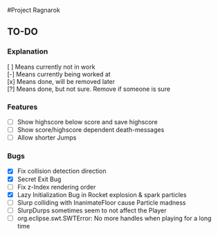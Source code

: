 #Project Ragnarok


## TO-DO

### Explanation
[ ] Means currently not in work  
[-] Means currently being worked at  
[x] Means done, will be removed later  
[?] Means done, but not sure. Remove if someone is sure  

### Features
- [ ] Show highscore below score and save highscore
- [ ] Show score/highscore dependent death-messages
- [ ] Allow shorter Jumps

### Bugs
- [x] Fix collision detection direction
- [x] Secret Exit Bug
- [ ] Fix z-Index rendering order
- [x] Lazy Initialization Bug in Rocket explosion & spark particles
- [ ] Slurp colliding with InanimateFloor cause Particle madness
- [ ] SlurpDurps sometimes seem to not affect the Player
- [ ] org.eclipse.swt.SWTError: No more handles when playing for a long time